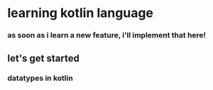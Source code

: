 # learning kotlin language

### as soon as i learn a new feature, i'll implement that here!

## let's get started

### datatypes in kotlin

